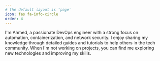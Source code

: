```yaml
---
# the default layout is 'page'
icon: fas fa-info-circle
order: 4
---
```


<!-- > Add Markdown syntax content to file `_tabs/about.md`{: .filepath } and it will show up on this page.
{: .prompt-tip } -->


I'm Ahmed, a passionate DevOps engineer with a strong focus on automation, containerization, and network security. I enjoy sharing my knowledge through detailed guides and tutorials to help others in the tech community. When I'm not working on projects, you can find me exploring new technologies and improving my skills.
